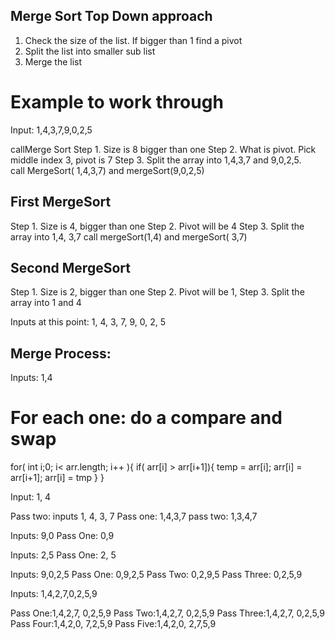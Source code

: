 ## Merge Sort Top Down approach

1. Check the size of the list.  If bigger than 1 find a pivot
2. Split the list into smaller sub list
3. Merge the list


# Example to work through
Input: 1,4,3,7,9,0,2,5

callMerge Sort
Step 1.  Size is 8 bigger than one
Step 2. What is pivot.  Pick middle index 3, pivot is 7
Step 3. Split the array into 1,4,3,7 and 9,0,2,5.  
call MergeSort( 1,4,3,7) and mergeSort(9,0,2,5)

## First MergeSort
Step 1. Size is 4, bigger than one
Step 2. Pivot will be 4
Step 3. Split the array into 1,4, 3,7
call mergeSort(1,4) and mergeSort( 3,7)

## Second MergeSort
Step 1. Size is 2, bigger than one
Step 2. Pivot will be 1,
Step 3. Split the array into 1 and 4


Inputs at this point:
1, 4, 3, 7, 9, 0, 2, 5

## Merge Process:
Inputs:
1,4

# For each one:  do a compare and swap
for( int i;0; i< arr.length; i++ ){
    if( arr[i] > arr[i+1]){
        temp = arr[i];
        arr[i]  = arr[i+1];
        arr[i] = tmp
    }
}

Input: 1, 4


Pass two:
inputs 1, 4, 3, 7
Pass one: 1,4,3,7
pass two: 1,3,4,7

Inputs: 9,0
Pass One: 0,9

Inputs: 2,5
Pass One: 2, 5

Inputs:
9,0,2,5
Pass One: 0,9,2,5
Pass Two: 0,2,9,5
Pass Three: 0,2,5,9

Inputs: 1,4,2,7,0,2,5,9

Pass One:1,4,2,7, 0,2,5,9
Pass Two:1,4,2,7, 0,2,5,9
Pass Three:1,4,2,7, 0,2,5,9
Pass Four:1,4,2,0, 7,2,5,9
Pass Five:1,4,2,0, 2,7,5,9



